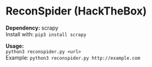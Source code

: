 # ReconSpider (HackTheBox)

**Dependency:** scrapy  
Install with: `pip3 install scrapy`

**Usage:**  
`python3 reconspider.py <url>`  
Example: `python3 reconspider.py http://example.com`
